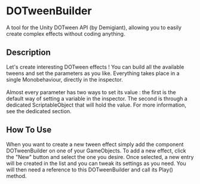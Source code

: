 # DOTweenBuilder
A tool for the Unity DOTween API (by Demigiant), allowing you to easily create complex effects without coding anything.

## Description
Let's create interesting DOTween effects ! You can build all the available tweens and set the parameters as you like.
Everything takes place in a single Monobehaviour, directly in the inspector.
<br><br>
Almost every parameter has two ways to set its value : the first is the default way of setting a variable in the inspector. The second is through a dedicated ScriptableObject that will hold the value. For more information, see the dedicated section.

## How To Use
When you want to create a new tween effect simply add the component DOTweenBuilder on one of your GameObjects. To add a new effect, click the "New" button and select the one you desire. Once selected, a new entry will be created in
the list and you can tweak its settings as you need. You will then need a reference to this DOTweenBuilder and call its Play() method.
